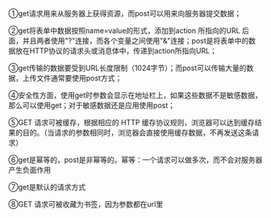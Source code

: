 ①get请求用来从服务器上获得资源，而post可以用来向服务器提交数据；

②get将表单中数据按照name=value的形式，添加到action 所指向的URL 后面，并且两者使用"?"连接，而各个变量之间使用"&"连接；post是将表单中的数据放在HTTP协议的请求头或消息体中，传递到action所指向URL；

③get传输的数据要受到URL长度限制（1024字节）；而post可以传输大量的数据，上传文件通常要使用post方式；

④安全性方面，使用get时参数会显示在地址栏上，如果这些数据不是敏感数据，那么可以使用get；对于敏感数据还是应用使用post；

⑤GET 请求可被缓存，根据相应的 HTTP 缓存协议规则，浏览器可以达到缓存结果的目的。（当请求的参数相同时，浏览器会直接使用缓存数据，不再发送这条请求）

⑥get是幂等的，post是非幂等的。幂等：一个请求可以做多次，而不会对服务器产生负面作用

⑦get是默认的请求方式

⑧GET 请求可被收藏为书签，因为参数都在url里
